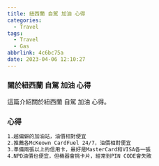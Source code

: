 ```yaml
---
title: 紐西蘭 自駕 加油 心得
categories:
  - Travel
tags:
  - Travel
  - Gas
abbrlink: 4c6bc75a
date: 2023-04-06 12:10:27
---
```

### 關於紐西蘭 自駕 加油 心得
<!--more-->
這篇介紹關於紐西蘭 自駕 加油 心得。

### 心得
```sh
1.越偏僻的加油站，油價相對便宜
2.推薦各McKeown CardFuel 24/7，油價相對便宜
3.準備兩張以上的信用卡，最好是MasterCard和VISA各一張
4.NPD油價也便宜，但機器會挑卡片，經常到PIN CODE會失敗
```